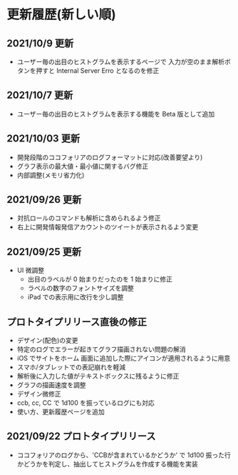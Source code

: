 # 更新履歴(新しい順)

## 2021/10/9 更新
- ユーザー毎の出目のヒストグラムを表示するページで
入力が空のまま解析ボタンを押すと Internal Server Erro となるのを修正

## 2021/10/7 更新
- ユーザー毎の出目のヒストグラムを表示する機能を Beta 版として追加

## 2021/10/03 更新
- 開発段階のココフォリアのログフォーマットに対応(改善要望より)
- グラフ表示の最大値・最小値に関するバグ修正
- 内部調整(メモリ省力化)

## 2021/09/26 更新
- 対抗ロールのコマンドも解析に含められるよう修正
- 右上に開発情報発信アカウントのツイートが表示されるよう変更

## 2021/09/25 更新
- UI 微調整
  - 出目のラベルが 0 始まりだったのを 1 始まりに修正
  - ラベルの数字のフォントサイズを調整
  - iPad での表示用に改行を少し調整

## プロトタイプリリース直後の修正
- デザイン(配色)の変更
- 特定のログでエラーが起きてグラフ描画されない問題の解消
- iOS でサイトをホーム 画面に追加した際にアイコンが適用されるように用意
- スマホ/タブレットでの表記崩れを軽減
- 解析後に入力した値がテキストボックスに残るように修正
- グラフの描画速度を調整
- デザイン微修正
- ccb, cc, CC で 1d100 を振っているログにも対応
- 使い方、更新履歴ページを追加

## 2021/09/22 プロトタイプリリース
- ココフォリアのログから、'CCBが含まれているかどうか' で 1d100 振った行かどうかを判定し、抽出してヒストグラムを作成する機能を実装
